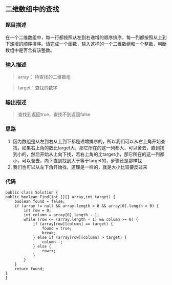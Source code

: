 ## 二维数组中的查找
### 题目描述
在一个二维数组中，每一行都按照从左到右递增的顺序排序，每一列都按照从上到下递增的顺序排序。请完成一个函数，输入这样的一个二维数组和一个整数，判断数组中是否含有该整数。
### 输入描述
> array： 待查找的二维数组

> target：查找的数字

### 输出描述
> 查找到返回true，查找不到返回false

### 思路
1. 因为数组是从左到右从上到下都是递增排序的，所以我们可以从右上角开始查找，如果右上角的数比target大，那它所在的这一列都大，可以舍去，直到找到小的，然后开始从上向下找，若右上角的比target小，那它所在的这一列都小，可以舍去，向下直到找到大于等于target的，步骤还是那样找
2. 我们也可以从左下角开始找，道理是一样的，就是大小比较要反过来
### 代码
    public class Solution {
    public boolean Find(int [][] array,int target) {
    	boolean found = false;
    	if (array != null && array.length > 0 && array[0].length > 0) {
    		int row = 0;
    		int column = array[0].length - 1;
    		while (row <= (array.length - 1) && column >= 0) {
    			if (array[row][column] == target) {
    				found = true;
    				break;
    			} else if (array[row][column] > target) {
    				column--;
    			} else {
    				row++;
    			}
    		}
    	}
    	return found;
    }
    }
